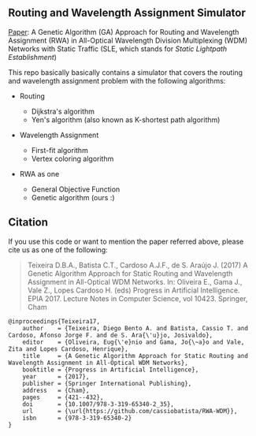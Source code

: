 ## Routing and Wavelength Assignment Simulator
[Paper](https://link.springer.com/chapter/10.1007%2F978-3-319-65340-2_35): 
A Genetic Algorithm (GA) Approach for Routing and Wavelength Assignment (RWA) in
All-Optical Wavelength Division Multiplexing (WDM) Networks with Static Traffic
(SLE, which stands for _Static Lightpath Establishment_)

This repo basically basically contains a simulator that covers the routing and
wavelength assignment problem with the following algorithms:

* Routing   
  * Dijkstra's algorithm  
  * Yen's algorithm (also known as K-shortest path algorithm)  

* Wavelength Assignment   
  * First-fit algorithm  
  * Vertex coloring algorithm  

* RWA as one    
  * General Objective Function  
  * Genetic algorithm (ours :)  

## Citation

If you use this code or want to mention the paper referred above, please cite us
as one of the following: 

>Teixeira D.B.A., Batista C.T., Cardoso A.J.F., de S. Araújo J. (2017) A Genetic Algorithm Approach for Static Routing and Wavelength Assignment in All-Optical WDM Networks. In: Oliveira E., Gama J., Vale Z., Lopes Cardoso H. (eds) Progress in Artificial Intelligence. EPIA 2017. Lecture Notes in Computer Science, vol 10423. Springer, Cham

```
@inproceedings{Teixeira17,
	author    = {Teixeira, Diego Bento A. and Batista, Cassio T. and Cardoso, Afonso Jorge F. and de S. Ara{\'u}jo, Josivaldo},
	editor    = {Oliveira, Eug{\'e}nio and Gama, Jo{\~a}o and Vale, Zita and Lopes Cardoso, Henrique},
	title     = {A Genetic Algorithm Approach for Static Routing and Wavelength Assignment in All-Optical WDM Networks},
	booktitle = {Progress in Artificial Intelligence},
	year      = {2017},
	publisher = {Springer International Publishing},
	address   = {Cham},
	pages     = {421--432},
	doi       = {10.1007/978-3-319-65340-2_35},
	url       = {\url{https://github.com/cassiobatista/RWA-WDM}},
	isbn      = {978-3-319-65340-2}
}
```
